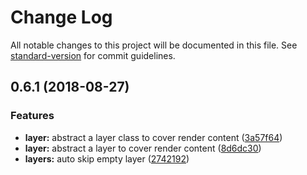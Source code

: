 # Change Log

All notable changes to this project will be documented in this file. See [standard-version](https://github.com/conventional-changelog/standard-version) for commit guidelines.

<a name="0.6.1"></a>
## 0.6.1 (2018-08-27)


### Features

* **layer:** abstract a layer class to cover render content ([3a57f64](https://github.com/alibaba/tofu.js/commit/3a57f64))
* **layer:** abstract a layer to cover render content ([8d6dc30](https://github.com/alibaba/tofu.js/commit/8d6dc30))
* **layers:** auto skip empty layer ([2742192](https://github.com/alibaba/tofu.js/commit/2742192))
